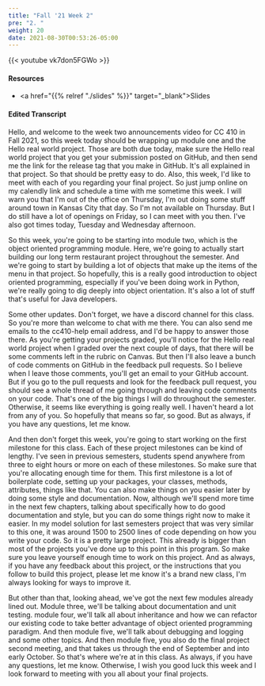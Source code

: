 ```yaml
---
title: "Fall '21 Week 2"
pre: "2. "
weight: 20
date: 2021-08-30T00:53:26-05:00
---
```


{{< youtube vk7don5FGWo   >}}

#### Resources

* <a href="{{% relref "./slides" %}}" target="_blank">Slides</a>

#### Edited Transcript

Hello, and welcome to the week two announcements video for CC 410 in Fall 2021, so this week today should be wrapping up module one and the Hello real world project. Those are both due today, make sure the Hello real world project that you get your submission posted on GitHub, and then send me the link for the release tag that you make in GitHub. It's all explained in that project. So that should be pretty easy to do. Also, this week, I'd like to meet with each of you regarding your final project. So just jump online on my calendly link and schedule a time with me sometime this week. I will warn you that I'm out of the office on Thursday, I'm out doing some stuff around town in Kansas City that day. So I'm not available on Thursday. But I do still have a lot of openings on Friday, so I can meet with you then. I've also got times today, Tuesday and Wednesday afternoon. 

So this week, you're going to be starting into module two, which is the object oriented programming module. Here, we're going to actually start building our long term restaurant project throughout the semester. And we're going to start by building a lot of objects that make up the items of the menu in that project. So hopefully, this is a really good introduction to object oriented programming, especially if you've been doing work in Python, we're really going to dig deeply into object orientation. It's also a lot of stuff that's useful for Java developers. 

Some other updates. Don't forget, we have a discord channel for this class. So you're more than welcome to chat with me there. You can also send me emails to the cc410-help email address, and I'd be happy to answer those there. As you're getting your projects graded, you'll notice for the Hello real world project when I graded over the next couple of days, that there will be some comments left in the rubric on Canvas. But then I'll also leave a bunch of code comments on GitHub in the feedback pull requests. So I believe when I leave those comments, you'll get an email to your GitHub account. But if you go to the pull requests and look for the feedback pull request, you should see a whole thread of me going through and leaving code comments on your code. That's one of the big things I will do throughout the semester. Otherwise, it seems like everything is going really well. I haven't heard a lot from any of you. So hopefully that means so far, so good. But as always, if you have any questions, let me know. 

And then don't forget this week, you're going to start working on the first milestone for this class. Each of these project milestones can be kind of lengthy. I've seen in previous semesters, students spend anywhere from three to eight hours or more on each of these milestones. So make sure that you're allocating enough time for them. This first milestone is a lot of boilerplate code, setting up your packages, your classes, methods, attributes, things like that. You can also make things on you easier later by doing some style and documentation. Now, although we'll spend more time in the next few chapters, talking about specifically how to do good documentation and style, but you can do some things right now to make it easier. In my model solution for last semesters project that was very similar to this one, it was around 1500 to 2500 lines of code depending on how you write your code. So it is a pretty large project. This already is bigger than most of the projects you've done up to this point in this program. So make sure you leave yourself enough time to work on this project. And as always, if you have any feedback about this project, or the instructions that you follow to build this project, please let me know it's a brand new class, I'm always looking for ways to improve it. 

But other than that, looking ahead, we've got the next few modules already lined out. Module three, we'll be talking about documentation and unit testing. module four, we'll talk all about inheritance and how we can refactor our existing code to take better advantage of object oriented programming paradigm. And then module five, we'll talk about debugging and logging and some other topics. And then module five, you also do the final project second meeting, and that takes us through the end of September and into early October. So that's where we're at in this class. As always, if you have any questions, let me know. Otherwise, I wish you good luck this week and I look forward to meeting with you all about your final projects. 

